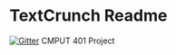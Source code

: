 # TextCrunch Readme

[![Gitter](https://badges.gitter.im/Join%20Chat.svg)](https://gitter.im/gcoomber/TextCrunch?utm_source=badge&utm_medium=badge&utm_campaign=pr-badge&utm_content=badge)
CMPUT 401 Project
